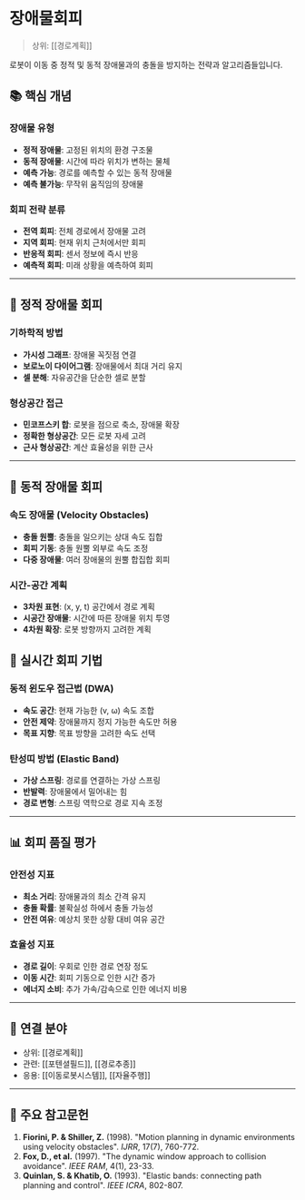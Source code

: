 # 장애물회피

> 상위: [[경로계획]]

로봇이 이동 중 정적 및 동적 장애물과의 충돌을 방지하는 전략과 알고리즘들입니다.

## 📚 핵심 개념

### 장애물 유형
- **정적 장애물**: 고정된 위치의 환경 구조물
- **동적 장애물**: 시간에 따라 위치가 변하는 물체
- **예측 가능**: 경로를 예측할 수 있는 동적 장애물
- **예측 불가능**: 무작위 움직임의 장애물

### 회피 전략 분류
- **전역 회피**: 전체 경로에서 장애물 고려
- **지역 회피**: 현재 위치 근처에서만 회피
- **반응적 회피**: 센서 정보에 즉시 반응
- **예측적 회피**: 미래 상황을 예측하여 회피

---

## 🎯 정적 장애물 회피

### 기하학적 방법
- **가시성 그래프**: 장애물 꼭짓점 연결
- **보로노이 다이어그램**: 장애물에서 최대 거리 유지
- **셀 분해**: 자유공간을 단순한 셀로 분할

### 형상공간 접근
- **민코프스키 합**: 로봇을 점으로 축소, 장애물 확장
- **정확한 형상공간**: 모든 로봇 자세 고려
- **근사 형상공간**: 계산 효율성을 위한 근사

---

## 🚀 동적 장애물 회피

### 속도 장애물 (Velocity Obstacles)
- **충돌 원뿔**: 충돌을 일으키는 상대 속도 집합
- **회피 기동**: 충돌 원뿔 외부로 속도 조정
- **다중 장애물**: 여러 장애물의 원뿔 합집합 회피

### 시간-공간 계획
- **3차원 표현**: (x, y, t) 공간에서 경로 계획
- **시공간 장애물**: 시간에 따른 장애물 위치 투영
- **4차원 확장**: 로봇 방향까지 고려한 계획
## 🔧 실시간 회피 기법

### 동적 윈도우 접근법 (DWA)
- **속도 공간**: 현재 가능한 (v, ω) 속도 조합
- **안전 제약**: 장애물까지 정지 가능한 속도만 허용
- **목표 지향**: 목표 방향을 고려한 속도 선택

### 탄성띠 방법 (Elastic Band)
- **가상 스프링**: 경로를 연결하는 가상 스프링
- **반발력**: 장애물에서 밀어내는 힘
- **경로 변형**: 스프링 역학으로 경로 지속 조정

---

## 📊 회피 품질 평가

### 안전성 지표
- **최소 거리**: 장애물과의 최소 간격 유지
- **충돌 확률**: 불확실성 하에서 충돌 가능성
- **안전 여유**: 예상치 못한 상황 대비 여유 공간

### 효율성 지표
- **경로 길이**: 우회로 인한 경로 연장 정도
- **이동 시간**: 회피 기동으로 인한 시간 증가
- **에너지 소비**: 추가 가속/감속으로 인한 에너지 비용

---

## 🔗 연결 분야
- 상위: [[경로계획]]
- 관련: [[포텐셜필드]], [[경로추종]]
- 응용: [[이동로봇시스템]], [[자율주행]]

---

## 📖 주요 참고문헌

1. **Fiorini, P. & Shiller, Z.** (1998). "Motion planning in dynamic environments using velocity obstacles". *IJRR*, 17(7), 760-772.
2. **Fox, D., et al.** (1997). "The dynamic window approach to collision avoidance". *IEEE RAM*, 4(1), 23-33.
3. **Quinlan, S. & Khatib, O.** (1993). "Elastic bands: connecting path planning and control". *IEEE ICRA*, 802-807.